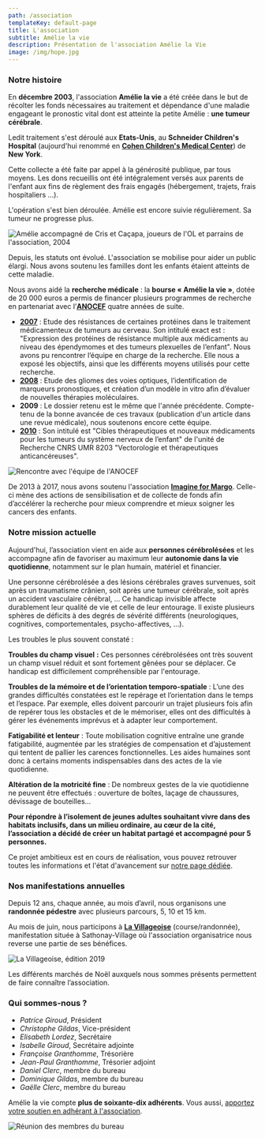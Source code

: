 ```yaml
---
path: /association
templateKey: default-page
title: L'association
subtitle: Amélie la vie
description: Présentation de l'association Amélie la Vie
image: /img/hope.jpg
---
```

### Notre histoire

En **décembre 2003**, l'association **Amélie la vie** a été créée dans le but de récolter les fonds nécessaires au traitement et dépendance d'une maladie engageant le pronostic vital dont est atteinte la petite Amélie : **une tumeur cérébrale**.

Ledit traitement s'est déroulé aux **Etats-Unis**, au **Schneider Children's Hospital** (aujourd'hui renommé en **[Cohen Children's Medical Center](https://childrenshospital.northwell.edu/)**) de **New York**.

Cette collecte a été faite par appel à la générosité publique, par tous moyens. Les dons recueillis ont été intégralement versés aux parents de l'enfant aux fins de règlement des frais engagés (hébergement, trajets, frais hospitaliers ...).

L'opération s'est bien déroulée. Amélie est encore suivie régulièrement. Sa tumeur ne progresse plus.

![Amélie accompagné de Cris et Caçapa, joueurs de l'OL et parrains de l'association, 2004](/img/amelieparrains.jpg)

Depuis, les statuts ont évolué. L'association se mobilise pour aider un public élargi. Nous avons soutenu les familles dont les enfants étaient atteints de cette maladie.

Nous avons aidé la **recherche médicale** : la **bourse « Amélie la vie »**, dotée de 20 000 euros a permis de financer plusieurs programmes de recherche en partenariat avec l’**[ANOCEF](https://www.anocef.org/)** quatre années de suite.

* **[2007](/assets/subvention_2007.pdf)** : Etude des résistances de certaines protéines dans le traitement médicamenteux de tumeurs au cerveau. Son intitulé exact est : "Expression des protéines de résistance multiple aux médicaments au niveau des épendymomes et des tumeurs plexuelles de l’enfant". Nous avons pu rencontrer l’équipe en charge de la recherche. Elle nous a exposé les objectifs, ainsi que les différents moyens utilisés pour cette recherche.
* **[2008](/assets/subvention_2008_2009.pdf)** : Etude des gliomes des voies optiques, l’identification de marqueurs pronostiques, et création d’un modèle in vitro afin d’évaluer de nouvelles thérapies moléculaires.
* **2009** : Le dossier retenu est le même que l'année précédente. Compte-tenu de la bonne avancée de ces travaux (publication d'un article dans une revue médicale), nous soutenons encore cette équipe.
* **[2010](/assets/subvention_2010.pdf)** : Son intitulé est "Cibles thérapeutiques et nouveaux médicaments pour les tumeurs du système nerveux de l’enfant" de l'unité de Recherche CNRS UMR 8203 "Vectorologie et thérapeutiques anticancéreuses".

![Rencontre avec l'équipe de l'ANOCEF](/img/anocef_rencontre.jpg)

De 2013 à 2017, nous avons soutenu l'association **[Imagine for Margo](https://imagineformargo.org/)**. Celle-ci mène des actions de sensibilisation et de collecte de fonds afin d’accélérer la recherche pour mieux comprendre et mieux soigner les cancers des enfants.

### Notre mission actuelle

Aujourd'hui, l’association vient en aide aux **personnes cérébrolésées** et les accompagne afin de favoriser au maximum leur **autonomie dans la vie quotidienne**, notamment sur le plan humain, matériel et financier.

Une personne cérébrolésée a des lésions cérébrales graves survenues, soit après un traumatisme crânien, soit après une tumeur cérébrale, soit après un accident vasculaire cérébral, ... Ce handicap invisible affecte durablement leur qualité de vie et celle de leur entourage. Il existe plusieurs sphères de déficits à des degrés de sévérité différents (neurologiques, cognitives, comportementales, psycho-affectives, ...).

Les troubles le plus souvent constaté :

**Troubles du champ visuel** **:** Ces personnes cérébrolésées ont très souvent un champ visuel réduit et sont fortement gênées pour se déplacer. Ce handicap est difficilement compréhensible par l'entourage.

**Troubles de la mémoire et de l’orientation temporo-spatiale** : L’une des grandes difficultés constatées est le repérage et l’orientation dans le temps et l’espace. Par exemple, elles doivent parcourir un trajet plusieurs fois afin de repérer tous les obstacles et de le mémoriser, elles ont des difficultés à gérer les événements imprévus et à adapter leur comportement.

**Fatigabilité et lenteur** : Toute mobilisation cognitive entraîne une grande fatigabilité, augmentée par les stratégies de compensation et d’ajustement qui tentent de pallier les carences fonctionnelles. Les aides humaines sont donc à certains moments indispensables dans des actes de la vie quotidienne.

**Altération de la motricité fine** : De nombreux gestes de la vie quotidienne ne peuvent être effectués : ouverture de boîtes, laçage de chaussures, dévissage de bouteilles…

**Pour répondre à l’isolement de jeunes adultes souhaitant vivre dans des habitats inclusifs, dans un milieu ordinaire, au cœur de la cité, l’association a décidé de créer un habitat partagé et accompagné pour 5 personnes.**

Ce projet ambitieux est en cours de réalisation, vous pouvez retrouver toutes les informations et l'état d'avancement sur [notre page dédiée](/habitat-partage).

### Nos manifestations annuelles

Depuis 12 ans, chaque année, au mois d’avril, nous organisons une **randonnée pédestre** avec plusieurs parcours, 5, 10 et 15 km.

Au mois de juin, nous participons à **[La Villageoise](https://www.villageoise.net/)** (course/randonnée), manifestation située à Sathonay-Village où l'association organisatrice nous reverse une partie de ses bénéfices.

![La Villageoise, édition 2019](/img/la_villageoise.jpg)

Les différents marchés de Noël auxquels nous sommes présents permettent de faire connaître l’association.

### Qui sommes-nous ?

* *Patrice Giroud*, Président
* *Christophe Gildas*, Vice-président
* *Elisabeth Lordez*, Secrétaire
* *Isabelle Giroud*, Secrétaire adjointe
* *Françoise Granthomme*, Trésorière
* *Jean-Paul Granthomme*, Trésorier adjoint
* *Daniel Clerc*, membre du bureau
* *Dominique Gildas*, membre du bureau
* *Gaëlle Clerc*, membre du bureau

Amélie la vie compte **plus de soixante-dix adhérents**. Vous aussi, [apportez votre soutien en adhérant à l'association](/nous-soutenir).

![Réunion des membres du bureau](/img/reunion-de-bureau-750x500.jpg)